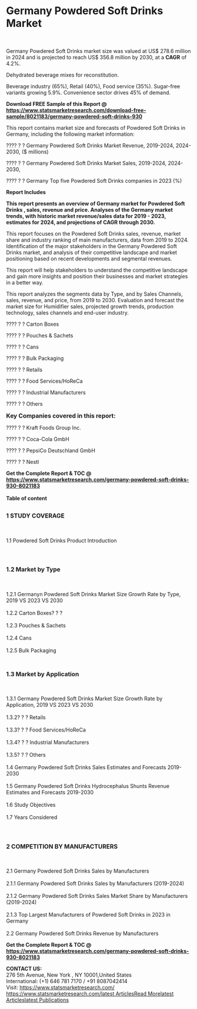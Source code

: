 <h1>Germany Powdered Soft Drinks Market</h1><br/><p>Germany Powdered Soft Drinks market size was valued at US$ 278.6 million in 2024 and is projected to reach US$ 356.8 million by 2030, at a <strong>CAGR</strong> of 4.2%.</p><p>Dehydrated beverage mixes for reconstitution.</p><p>Beverage industry (65%), Retail (40%), Food service (35%). Sugar-free variants growing 5.9%. Convenience sector drives 45% of demand.</p><p><strong>Download FREE Sample of this Report @ <a href="https://www.statsmarketresearch.com/download-free-sample/8021183/germany-powdered-soft-drinks-930">https://www.statsmarketresearch.com/download-free-sample/8021183/germany-powdered-soft-drinks-930</a></strong></p><p>This report contains market size and forecasts of Powdered Soft Drinks in Germany, including the following market information:</p><p>???? ? ? Germany Powdered Soft Drinks Market Revenue, 2019-2024, 2024-2030, ($ millions)</p><p>???? ? ? Germany Powdered Soft Drinks Market Sales, 2019-2024, 2024-2030,</p><p>???? ? ? Germany Top five Powdered Soft Drinks companies in 2023 (%)</p><p><strong>Report Includes</strong></p><p><strong>This report presents an overview of Germany market for Powdered Soft Drinks , sales, revenue and price. Analyses of the Germany market trends, with historic market revenue/sales data for 2019 - 2023, estimates for 2024, and projections of <strong>CAGR</strong> through 2030.</strong></p><p>This report focuses on the Powdered Soft Drinks sales, revenue, market share and industry ranking of main manufacturers, data from 2019 to 2024. Identification of the major stakeholders in the Germany Powdered Soft Drinks market, and analysis of their competitive landscape and market positioning based on recent developments and segmental revenues.</p><p>This report will help stakeholders to understand the competitive landscape and gain more insights and position their businesses and market strategies in a better way.</p><p>This report analyzes the segments data by Type, and by Sales Channels, sales, revenue, and price, from 2019 to 2030. Evaluation and forecast the market size for Humidifier sales, projected growth trends, production technology, sales channels and end-user industry.</p><p>???? ? ? Carton Boxes</p><p>???? ? ? Pouches & Sachets</p><p>???? ? ? Cans</p><p>???? ? ? Bulk Packaging</p><p>???? ? ? Retails</p><p>???? ? ? Food Services/HoReCa</p><p>???? ? ? Industrial Manufacturers</p><p>???? ? ? Others</p><p><span style="font-size:16px"><strong>Key Companies covered in this report:</strong></span></p><p>???? ? ? Kraft Foods Group Inc.</p><p>???? ? ? Coca-Cola GmbH</p><p>???? ? ? PepsiCo Deutschland GmbH</p><p>???? ? ? Nestl</p><div><b>Get the Complete Report & TOC @ <a href="https://www.statsmarketresearch.com/germany-powdered-soft-drinks-930-8021183">https://www.statsmarketresearch.com/germany-powdered-soft-drinks-930-8021183</a></b></div><br><b>Table of content</b><p><h2><span style="font-size:16px"><strong>1 STUDY COVERAGE</strong></span></h2><br /><p>1.1 Powdered Soft Drinks Product Introduction</p><br /><h2><span style="font-size:16px"><strong>1.2 Market by Type</strong></span></h2><br /><p>1.2.1 Germanyn Powdered Soft Drinks Market Size Growth Rate by Type, 2019 VS 2023 VS 2030<br /><br />1.2.2 Carton Boxes? ? ? <br /><br />1.2.3 Pouches & Sachets<br /><br />1.2.4 Cans<br /><br />1.2.5 Bulk Packaging<br /><br /><h2><span style="font-size:16px"><strong>1.3 Market by Application</strong></span></h2><br /><p>1.3.1 Germany Powdered Soft Drinks Market Size Growth Rate by Application, 2019 VS 2023 VS 2030<br /><br />1.3.2? ? ? Retails<br /><br />1.3.3? ? ? Food Services/HoReCa<br /><br />1.3.4? ? ? Industrial Manufacturers<br /><br />1.3.5? ? ? Others<br /><br />1.4 Germany Powdered Soft Drinks Sales Estimates and Forecasts 2019-2030<br /><br />1.5 Germany Powdered Soft Drinks Hydrocephalus Shunts Revenue Estimates and Forecasts 2019-2030<br /><br />1.6 Study Objectives<br /><br />1.7 Years Considered</p><br /><h2><span style="font-size:16px"><strong>2 COMPETITION BY MANUFACTURERS</strong></span></h2><br /><p>2.1 Germany Powdered Soft Drinks Sales by Manufacturers<br /><br />2.1.1 Germany Powdered Soft Drinks Sales by Manufacturers (2019-2024)<br /><br />2.1.2 Germany Powdered Soft Drinks Sales Market Share by Manufacturers (2019-2024)<br /><br />2.1.3 Top Largest Manufacturers of Powdered Soft Drinks in 2023 in Germany<br /><br />2.2 Germany Powdered Soft Drinks Revenue by Manufacturers<b<br><div><b>Get the Complete Report & TOC @ <a href="https://www.statsmarketresearch.com/germany-powdered-soft-drinks-930-8021183">https://www.statsmarketresearch.com/germany-powdered-soft-drinks-930-8021183</a></b></div></p> <b>CONTACT US:</b><br>276 5th Avenue, New York , NY 10001,United States<br>International: (+1) 646 781 7170 / +91 8087042414<br>Visit: <a href="https://www.statsmarketresearch.com/">https://www.statsmarketresearch.com/</a><br><a href="https://gyeongbokgung.com">https://www.statsmarketresearch.com/</a><a href="https://hallyeomaritime.com">latest Articles</a><a href="https://jingwansa.com">Read More</a><a href=https://nguoiviet.jp/">latest Articles</a><a href="https://www.intelmarketresearch.com/">latest Publications</a>